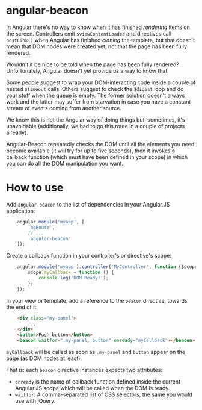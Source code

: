 angular-beacon
==============

In Angular there's no way to know when it has finished *rendering* items on the screen. Controllers
emit `$viewContentLoaded` and directives call `postLink()` when Angular has finished *cloning* the
template, but that doesn't mean that DOM nodes were created yet, not that the page has been fully
rendered.

Wouldn't it be nice to be told when the page has been fully rendered? Unfortunately, Angular doesn't
yet provide us a way to know that.

Some people suggest to wrap your DOM-interacting code inside a couple of nested `$timeout` calls.
Others suggest to check the `$digest` loop and do your stuff when the queue is empty. The former
solution doesn't always work and the latter may suffer from starvation in case you have a constant
stream of events coming from another source.

We know this is not the Angular way of doing things but, sometimes, it's unavoidable (additionally,
we had to go this route in a couple of projects already).

Angular-Beacon repeatedly checks the DOM until all the elements you need become available (it will
try for up to five seconds), then it invokes a callback function (which must have been defined in
your scope) in which you can do all the DOM manipulation you want.

# How to use

Add `angular-beacon` to the list of dependencies in your Angular.JS application:

```javascript
    angular.module('myapp', [
        'ngRoute',
        // ...
        'angular-beacon'
    ]);
```

Create a callback function in your controller's or directive's scope:

```javascript
    angular.module('myapp').controller('MyController', function ($scope) {
        scope.myCallback = function () {
            console.log('DOM Ready!');
        };
    });
```

In your view or template, add a reference to the `beacon` directive, towards the
end of it:

```html
    <div class="my-panel">
        ...
    </div>
    <button>Push button</button>
    <beacon waitfor=".my-panel, button" onready="myCallback"></beacon>
```

`myCallback` will be called as soon as `.my-panel` and `button` appear on the page (as DOM nodes at
least).

That is: each `beacon` directive instances expects two attributes:

* `onready` is the name of callback function defined inside the current Angular.JS scope which will
  be called when the DOM is ready.
* `waitfor`: A comma-separated list of CSS selectors, the same you would use with jQuery.

